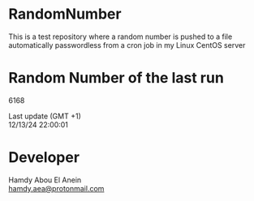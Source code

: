 # RandomNumber    
This is a test repository where a random number is pushed to a file automatically passwordless from a cron job in my Linux CentOS server    
# Random Number of the last run   
6168
      
Last update (GMT +1)    
12/13/24 22:00:01
# Developer    
Hamdy Abou El Anein   
hamdy.aea@protonmail.com
